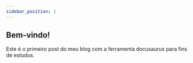 ```yaml
---
sidebar_position: 1
---
```


## Bem-vindo!

Este é o primeiro post do meu blog com a ferramenta docusaurus para fins de estudos.